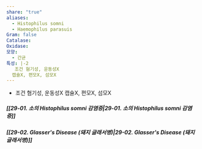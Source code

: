 ```yaml
---
share: "true"
aliases:
  - Histophilus somni
  - Haemophilus parasuis
Gram: false
Catalase: 
Oxidase: 
모양:
  - 간균
특성: |-2
   조건 혐기성, 운동성X
  캡슐X, 편모X, 섬모X
---
```


- 조건 혐기성, 운동성X 캡슐X, 편모X, 섬모X

##### [[29-01. 소의 Histophilus somni 감염증|29-01. 소의 Histophilus somni 감염증]]

##### [[29-02. Glasser's Disease (돼지 글래서병)|29-02. Glasser's Disease (돼지 글래서병)]]